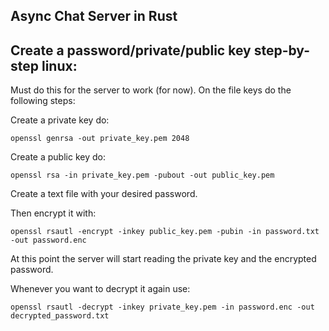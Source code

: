 ## Async Chat Server in Rust



## Create a password/private/public key step-by-step linux:

Must do this for the server to work (for now). On the file keys do the following steps:

Create a private key do:
```shell 
openssl genrsa -out private_key.pem 2048
```

Create a public key do:
```shell 
openssl rsa -in private_key.pem -pubout -out public_key.pem
```

Create a text file with your desired password.

Then encrypt it with:
```shell 
openssl rsautl -encrypt -inkey public_key.pem -pubin -in password.txt -out password.enc
```

At this point the server will start reading the private key and the encrypted password.

Whenever you want to decrypt it again use:
```shell 
openssl rsautl -decrypt -inkey private_key.pem -in password.enc -out decrypted_password.txt
```